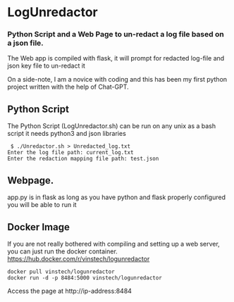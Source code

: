 # LogUnredactor
### Python Script and a Web Page to un-redact a log file based on a json file. 
The Web app is compiled with flask, it will prompt for redacted log-file and json key file to un-redact it

On a side-note, I am a novice with coding and this has been my first python project written with the help of Chat-GPT. 

## Python Script

The Python Script (LogUnredactor.sh) can be run on any unix as a bash script 
it needs python3 and json libraries

```
 $ ./Unredactor.sh > Unredacted_log.txt
Enter the log file path: current_log.txt 
Enter the redaction mapping file path: test.json
```

## Webpage. 
app.py is in flask as long as you have python and flask properly configured you will be able to run it 

## Docker Image 
If you are not really bothered with compiling and setting up a web server, you can just run the docker container.
https://hub.docker.com/r/vinstech/logunredactor

```
docker pull vinstech/logunredactor
docker run -d -p 8484:5000 vinstech/logunredactor
```
Access the page at http://ip-address:8484
